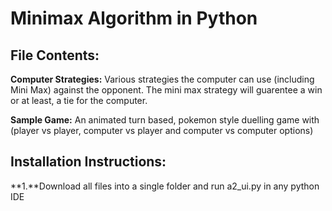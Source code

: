 # Minimax Algorithm in Python

## File Contents:  
**Computer Strategies:**  Various strategies the computer can use (including Mini Max) against the opponent. The mini max strategy will guarentee a win or at least, a tie for the computer.

**Sample Game:**  An animated turn based, pokemon style duelling game with (player vs player, computer vs player and computer vs computer options)


## Installation Instructions:
**1.**Download all files into a single folder and run a2_ui.py in any python IDE

